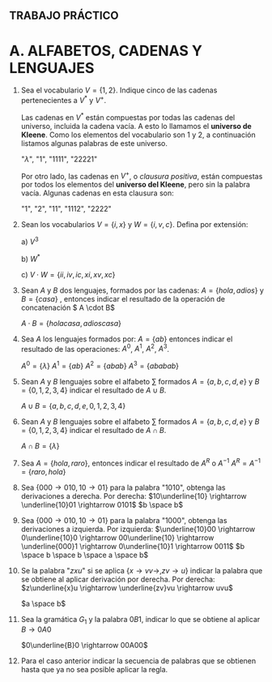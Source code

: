 ## TRABAJO PRÁCTICO

# A. ALFABETOS, CADENAS Y LENGUAJES

1. Sea el vocabulario $V = \lbrace 1, 2 \rbrace$. Indique cinco de las cadenas pertenecientes a $V^*$ y $V^+$​.

   Las cadenas en $V^*$ están compuestas por todas las cadenas del universo, incluida la cadena vacía. A esto lo llamamos el **universo de Kleene**. Como los elementos del vocabulario son $1$ y $2$, a continuación listamos algunas palabras de este universo.

   "$\lambda$", "$1$", "$1111$", "$22221$"

   Por otro lado, las cadenas en $V^+$, o *clausura positiva*, están compuestas por todos los elementos del **universo del Kleene**, pero sin la palabra vacía. Algunas cadenas en esta clausura son:

   "$1$", "$2$", "$11$", "$1112$", "$2222$"

2. Sean los vocabularios $V = \lbrace i, x\rbrace$ y $W = \lbrace i, v, c \rbrace$. Defina por extensión:

   a) $V^3$

   b) $W^*$

   c) $V \cdot W = \lbrace ii, iv, ic, xi, xv, xc \rbrace$

3. Sean $A$ y $B$ dos lenguajes, formados por las cadenas: $A = \lbrace hola, adios \rbrace$ y $B = \lbrace casa \rbrace$ , entonces indicar el resultado de la operación de concatenación $ A \cdot B$​ 

   $A \cdot B = \lbrace holacasa, adioscasa \rbrace$

4. Sea $A$ los lenguajes formados por:  $A = \lbrace ab \rbrace$ entonces indicar el resultado de las operaciones: $A^0$, $A^1$, $A^2$, $A^3$. 

   $A^0 = \lbrace \lambda\rbrace$
   $A^1 = \lbrace ab\rbrace$
   $A^2 = \lbrace abab\rbrace$
   $A^3 = \lbrace ababab\rbrace$

5. Sean $A$ y  $B$ lenguajes sobre el alfabeto $\sum$ formados  $A = \lbrace a, b, c, d, e \rbrace$ y $B=\lbrace 0,1,2,3,4 \rbrace$ indicar el resultado de $A \cup B$.

   $A \cup B = \lbrace a, b, c, d, e, 0, 1, 2, 3, 4\rbrace$

6. Sean $A$ y  $B$ lenguajes sobre el alfabeto $\sum$ formados  $A = \lbrace a, b, c, d, e \rbrace$ y $B=\lbrace 0,1,2,3,4 \rbrace$ indicar el resultado de $A \cap B$.

   $A \cap B = \lbrace \lambda\rbrace$

7. Sea $A = \lbrace hola, raro\rbrace$, entonces indicar el resultado de  $A^R$ o $A^{-1}$ 
   $A^R =  A^{-1}= \lbrace raro, hola\rbrace$

 8. Sea $\lbrace 000 \rightarrow 010, 10 \rightarrow 01\rbrace$ para la palabra "$1010$", obtenga las derivaciones a derecha.
    Por derecha: $10\underline{10} \rightarrow \underline{10}01 \rightarrow 0101$
            $b \space b$​

 9. Sea $\lbrace 000 \rightarrow 010, 10 \rightarrow 01\rbrace$ para la palabra "$1000$", obtenga las derivaciones a izquierda.
    Por izquierda: $\underline{10}00 \rightarrow 0\underline{10}0 \rightarrow 00\underline{10} \rightarrow \underline{000}1 \rightarrow 0\underline{10}1 \rightarrow 0011$
            $b \space b \space b \space a \space b$  

10. Se la palabra "$zxu$" si se aplica $\lbrace x \rightarrow vv \rightarrow, zv \rightarrow u\rbrace$ indicar la palabra que se obtiene al aplicar derivación por derecha.
    Por derecha: $z\underline{x}u \rightarrow \underline{zv}vu \rightarrow uvu$

    $a \space b$

11. Sea la gramática $G_1$ y la palabra $0B1$, indicar lo que se obtiene al aplicar $B \rightarrow 0A0$

    $0\underline{B}0 \rightarrow 00A00$

12. Para el caso anterior indicar la secuencia de palabras que se obtienen hasta que ya no sea posible aplicar la regla.

